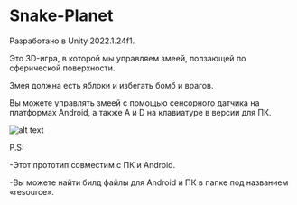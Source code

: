# Snake-Planet
Разработано в Unity 2022.1.24f1.


Это 3D-игра, в которой мы управляем змеей, ползающей по сферической поверхности.

Змея должна есть яблоки и избегать бомб и врагов.

Вы можете управлять змеей с помощью сенсорного датчика на платформах Android, а также A и D на клавиатуре в версии для ПК.

![alt text](https://github.com/KiyanNorouzi/Snake-Planet/Resource/main.png?raw=true)


P.S:

-Этот прототип совместим с ПК и Android.

-Вы можете найти билд файлы для Android и ПК в папке под названием «resource».
